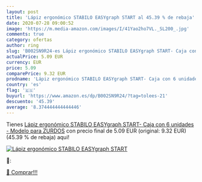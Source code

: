 ```yaml
---
layout: post
title: 'Lápiz ergonómico STABILO EASYgraph START al 45.39 % de rebaja'
date: 2020-07-28 09:00:52
image: 'https://m.media-amazon.com/images/I/41Yao2ho7VL._SL200_.jpg'
comments: true
category: ofertas
author: ring
slug: 'B002SN9R24-es Lápiz ergonómico STABILO EASYgraph START- Caja con 6 unidades - Modelo para ZURDOS'
actualPrice: 5.09 EUR
currency: EUR
price: 5.09
comparePrice: 9.32 EUR
prodname: 'Lápiz ergonómico STABILO EASYgraph START- Caja con 6 unidades - Modelo para ZURDOS'
country: 'es'
flag: '🇪🇸'
buyurl: 'https://www.amazon.es/dp/B002SN9R24/?tag=tolees-21'
descuento: '45.39'
average: '8.374444444444446'
---
```


Tienes [Lápiz ergonómico STABILO EASYgraph START- Caja con 6 unidades - Modelo para ZURDOS](https://www.amazon.es/dp/B002SN9R24/?tag=tolees-21) con precio final de  5.09 EUR (original: 9.32 EUR) (45.39 %  de rebaja) aqui!

[![Lápiz ergonómico STABILO EASYgraph START](https://m.media-amazon.com/images/I/41Yao2ho7VL._SL200_.jpg)](https://www.amazon.es/dp/B002SN9R24/?tag=tolees-21)

🔎:


[🛒 Comprar!!!](https://www.amazon.es/dp/B002SN9R24/?tag=tolees-21)
